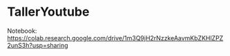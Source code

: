 # TallerYoutube
Notebook: https://colab.research.google.com/drive/1m3Q9jH2rNzzkeAavmKbZKHlZPZ2unS3h?usp=sharing
